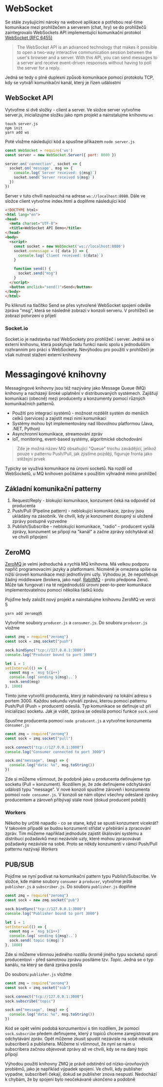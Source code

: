 # WebSocket

Se stále zvyšujícími nároky na webové aplikace a potřebou real-time komunikace mezi prohlížečem a serverem (chat, hry) se do prohlížečů zaintegrovalo WebSockets API implementující komunikační protokol [WebSocket (RFC 6455)](https://www.rfc-editor.org/info/rfc6455)

> The WebSocket API is an advanced technology that makes it possible to open a two-way interactive communication session between the user's browser and a server. With this API, you can send messages to a server and receive event-driven responses without having to poll the server for a reply.

Jedná se tedy o plně duplexní způsob komunikace pomocí protokolu TCP, kdy se vytváří komunikační kanál, který je řízen událostmi

## WebSocket API

Vytvořme si dvě složky - client a server. Ve složce server vytvořme server.js, inicializujme složku jako npm projekt a nainstalujme knihovnu `ws`

```
touch server.js
npm init
yarn add ws
```

Poté vložme následující kód a spusťme příkazem `node server.js`

```javascript
const WebSocket = require('ws')
const server = new WebSocket.Server({ port: 8080 })

server.on('connection', socket => {
  socket.on('message', msg => {
    console.log(`Server received: ${msg}`)
    socket.send(`Server received ${msg}`)
  })
})
```

Server v tuto chvíli naslouchá na adrese `ws://localhost:8080`. Dále ve složce client vytvořme index.html a doplňme následující kód

```html
<!DOCTYPE html>
<html lang="en">
<head>
  <meta charset="UTF-8">
  <title>WebSocket API Demo</title>
</head>
<body>
  <script>
    const socket = new WebSocket('ws://localhost:8080')
    socket.onmessage = ({ data }) => {
      console.log(`Client received: ${data}`)
    }

    function send() {
      socket.send("msg")
    }
  </script>
  <button onclick="send()">Send</button>
</body>
</html>
```

Po kliknutí na tlačítko Send se přes vytvořené WebSocket spojení odešle zpráva "msg", která se následně zobrazí v konzoli serveru. V prohlížeči se zobrazí potvrzení o přijetí

### Socket.io

Socket.io je nadstavba nad WebSockety pro prohlížeč i server. Jedná se o externí knihovnu, která poskytuje řadu funkcí navíc spolu s jednodušším rozhranním pro práci s WebSockety. Nevýhodou pro použití v prohlížeči je však nutnost stažení externí knihovny 

# Messagingové knihovny

Messagingové knihovny jsou též nazývány jako Message Queue (MQ) knihovny a nacházejí široké uplatnění v distribuovaných systémech. Zajišťují komunikaci (obecně) mezi producenty a konzumenty pomocí různých komunikačních patternů.

* Použití pro integraci systémů - možnost rozdělit systém do menších celků (services) a zajistit mezi nimi komunikaci
* Systémy mohou být implementovány nad libovolnou platformou (Java, .NET, Python)
* Asynchronní komunikace, streamování zpráv
* IoT, monitoring, event-based systémy, algoritmické obchodování

> Zde je možná název MQ obsahující "Queue" trochu zavádějící, jelikož pouze v patternu Push/Pull, jak zjistíme později, figuruje fronta jako stěžejní prvek

Typicky se využívá komunikace na úrovni socketů. Na rozdíl od WebSocketů, u MQ knihoven počítáme s použitím výhradně mimo prohlížeč

## Základní komunikační patterny

1. Request/Reply - blokující komunikace, konzument čeká na odpověď od producenta
2. Push/Pull (Pipeline pattern) - neblokující komunikace, zprávy jsou ukládány na zásobník. Ve chvíli, kdy je konzument dosupný si uložené zprávy postupně vyzvedne
3. Publish/Subscribe - neblokující komunikace, "radio" - producent vysílá zprávy, konzument se připojí na "kanál" a začne zprávy odchytávat až ve chvíli připojení

## ZeroMQ

[ZeroMQ](https://zeromq.org/) je velmi jednoduchá a rychlá MQ knihovna. Má velkou podporu napříč programovacími jazyky a platformami. Nicméně je omezena spíše na nižší úroveň komunikace mezi jednotlivými uzly. Výhodou je, že nepotřebuje žádný middleware (brokera, jako např. [RabitMQ](https://www.rabbitmq.com/) - proto předpona Zero). Může tak fungovat i na té nejjednodušší úrovni peer-to-peer komunikace implementovatelnou pomocí několika řádků kódu

Pojďme tedy založit nový projekt a nainstalujme knihovnu ZeroMQ ve verzi 5

```
yarn add zeromq@5
```

Vytvořme soubory `producer.js` a `consumer.js`. Do souboru `producer.js` vložme

```js
const zmq = require("zeromq")
const sock = zmq.socket("push")

sock.bindSync("tcp://127.0.0.1:3000")
console.log("Producer bound to port 3000")

let i = 1
setInterval(() => {
  const msg = `msg ${i++}`
  console.log(`sending ${msg}..`)
  sock.send(msg)
}, 1000)
```

Tímto jsme vytvořili producenta, který je nabindovaný na lokální adresu s portem 3000. Každou sekundu vytváří zprávu, kterou pomocí patternu Push/Pull (Push = producent) odesílá. Typ komunikace se definuje už při inicializaci socketu. Jak je vidět, zpráva se odesílá pomocí funkce `sock.send`

Spusťme producenta pomocí `node producent.js` a vytvořme konzumenta `consumer.js`

```js
const zmq = require("zeromq")
const sock = zmq.socket("pull")

sock.connect("tcp://127.0.0.1:3000")
console.log("Consumer connected to port 3000")

sock.on("message", (msg) => {
  console.log("data: %s", msg.toString())
})
```

Zde si můžeme všimnout, že podobně jako u producenta definujeme typ socketu (Pull = konzument). Rozdílem je, že zde definujeme odchytávání události typu "message". V nové konzoli spusťme zároveň i konzumenta pomocí `node consumer.js`. V konzoli se nám objeví všechny odeslané zprávy producentem a zároveň přibývají stále nové (dokud producent poběží)

### Workers

Někoho by určitě napadlo - co se stane, když se spustí konzument vícekrát? V takovém případě se budou konzumenti střídat v přebírání a zpracování zpráv. Tím můžeme například jednoduše zajistit škálování systému a distribuci požadavků mezi nezávislé uzly, které mohou zpracovávat požadavky nezávisle na sobě. Proto se někdy konzumenti v rámci Push/Pull patternu nazývají *Workers* 

## PUB/SUB

Pojďme se nyní podívat na komunikační pattern typu Publish/Subscribe. Ve složce, kde máme soubory `consumer` a `producer`, vytvořme ještě `publisher.js` a `subscriber.js`. Do souboru `publisher.js` doplňme 

```js
const zmq = require("zeromq")
const sock = new zmq.socket("pub")

sock.bindSync("tcp://127.0.0.1:3000")
console.log("Publisher bound to port 3000")

let i = 1
setInterval(() => {
  const msg = `msg ${i++}`
  console.log(`sending ${msg}..`)
  sock.send(`topic ${msg}`)
}, 1000)
```

Zde si můžeme všimnou jediného rozdílu (kromě jiného typu socketu) oproti producentovi - před samotnou zprávu posíláme tzv. *Topic*. Jedná se o typ kanálu, na který se daná zpráva posílá

Do souboru `publisher.js` vložme 

```js
const zmq = require("zeromq")
const sock = zmq.socket("sub")

sock.connect("tcp://127.0.0.1:3000")
sock.subscribe("topic")

sock.on("message", (msg) => {
  console.log("data: %s", msg.toString())
})
```

Kód se opět velmi podobá konzumentovi s tím rozdílem, že pomocí `sock.subscribe` předem definujeme, který z topiců chceme zaregistrovat pro odchytávání zpráv. Opět můžeme zkusit spustit nezávisle na sobě několik subscriberů a publishera. Můžeme si všimnout, že nyní se nám u subscribera začnou objevovat zprávy až ve chvíli, kdy se na daný topic připojí

Výhodou použití knihovny ZMQ je právě odstínění od nízko-úrovňových problémů, jako je například výpadek spojení. Ve chvíli, kdy publisher vypadne, subscribeři čekají, dokud se publisher znova nespustí. Nedochází k chybám, že by spojení bylo neočekávaně ukončeno a podobně 

<!-- 
## Úkoly

1. Pomocí WebSocketů vytvořte jednoduchou chatovací aplikaci
2. Pomocí knihovny ZMQ a patternu PUB/SUB vytvořte systém, který bude obsahovat alespoň 3 kanaly měnových párů (např. EUR/USD, USD/JPY, GBP/EUR), na které se bude každou sekundu posílat náhodně vygenerová hodnota. Subscribeři budou po připojení tyto hodnoty spolu s aktuálním časem ukládat do souboru. Výběr měnového páru bude určen pomocí argumentu (např. `node publisher.js eur/usd`)
 -->
